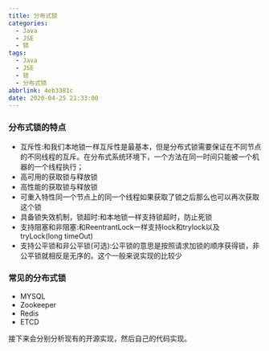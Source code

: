 ```yaml
---
title: 分布式锁
categories:
  - Java
  - JSE
  - 锁
tags:
  - Java
  - JSE
  - 锁
  - 分布式锁
abbrlink: 4eb3381c
date: 2020-04-25 21:33:00
---
```


### 分布式锁的特点
- 互斥性:和我们本地锁一样互斥性是最基本，但是分布式锁需要保证在不同节点的不同线程的互斥。在分布式系统环境下，一个方法在同一时间只能被一个机器的一个线程执行；
- 高可用的获取锁与释放锁
- 高性能的获取锁与释放锁
- 可重入特性同一个节点上的同一个线程如果获取了锁之后那么也可以再次获取这个锁
- 具备锁失效机制，锁超时:和本地锁一样支持锁超时，防止死锁
- 支持阻塞和非阻塞:和ReentrantLock一样支持lock和trylock以及tryLock(long timeOut)
- 支持公平锁和非公平锁(可选):公平锁的意思是按照请求加锁的顺序获得锁，非公平锁就相反是无序的。这个一般来说实现的比较少

### 常见的分布式锁
- MYSQL
- Zookeeper
- Redis
- ETCD

接下来会分别分析现有的开源实现，然后自己的代码实现。